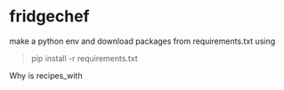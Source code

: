 # fridgechef

make a python env and download packages from requirements.txt using

> pip install -r requirements.txt

Why is recipes_with